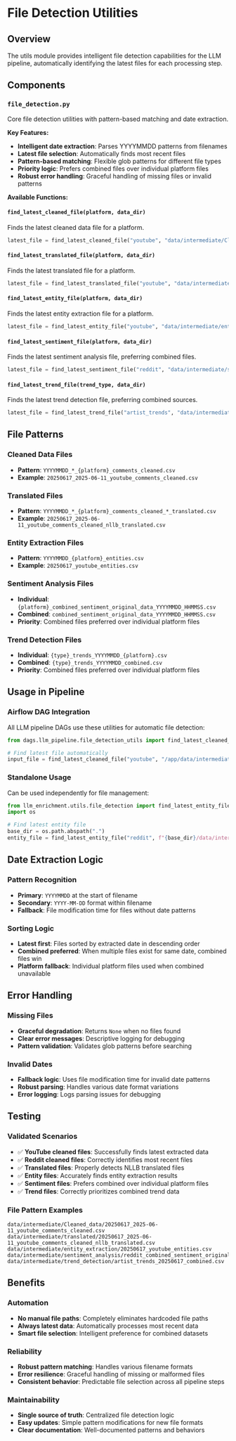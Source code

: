 # File Detection Utilities

## Overview
The utils module provides intelligent file detection capabilities for the LLM pipeline, automatically identifying the latest files for each processing step.

## Components

### `file_detection.py`
Core file detection utilities with pattern-based matching and date extraction.

**Key Features:**
- **Intelligent date extraction**: Parses YYYYMMDD patterns from filenames
- **Latest file selection**: Automatically finds most recent files
- **Pattern-based matching**: Flexible glob patterns for different file types
- **Priority logic**: Prefers combined files over individual platform files
- **Robust error handling**: Graceful handling of missing files or invalid patterns

**Available Functions:**

#### `find_latest_cleaned_file(platform, data_dir)`
Finds the latest cleaned data file for a platform.
```python
latest_file = find_latest_cleaned_file("youtube", "data/intermediate/Cleaned_data")
```

#### `find_latest_translated_file(platform, data_dir)`
Finds the latest translated file for a platform.
```python
latest_file = find_latest_translated_file("youtube", "data/intermediate/translated")
```

#### `find_latest_entity_file(platform, data_dir)`
Finds the latest entity extraction file for a platform.
```python
latest_file = find_latest_entity_file("youtube", "data/intermediate/entity_extraction")
```

#### `find_latest_sentiment_file(platform, data_dir)`
Finds the latest sentiment analysis file, preferring combined files.
```python
latest_file = find_latest_sentiment_file("reddit", "data/intermediate/sentiment_analysis")
```

#### `find_latest_trend_file(trend_type, data_dir)`
Finds the latest trend detection file, preferring combined sources.
```python
latest_file = find_latest_trend_file("artist_trends", "data/intermediate/trend_detection")
```

## File Patterns

### Cleaned Data Files
- **Pattern**: `YYYYMMDD_*_{platform}_comments_cleaned.csv`
- **Example**: `20250617_2025-06-11_youtube_comments_cleaned.csv`

### Translated Files
- **Pattern**: `YYYYMMDD_*_{platform}_comments_cleaned_*_translated.csv`
- **Example**: `20250617_2025-06-11_youtube_comments_cleaned_nllb_translated.csv`

### Entity Extraction Files
- **Pattern**: `YYYYMMDD_{platform}_entities.csv`
- **Example**: `20250617_youtube_entities.csv`

### Sentiment Analysis Files
- **Individual**: `{platform}_combined_sentiment_original_data_YYYYMMDD_HHMMSS.csv`
- **Combined**: `combined_sentiment_original_data_YYYYMMDD_HHMMSS.csv`
- **Priority**: Combined files preferred over individual platform files

### Trend Detection Files
- **Individual**: `{type}_trends_YYYYMMDD_{platform}.csv`
- **Combined**: `{type}_trends_YYYYMMDD_combined.csv`
- **Priority**: Combined files preferred over individual platform files

## Usage in Pipeline

### Airflow DAG Integration
All LLM pipeline DAGs use these utilities for automatic file detection:

```python
from dags.llm_pipeline.file_detection_utils import find_latest_cleaned_file

# Find latest file automatically
input_file = find_latest_cleaned_file("youtube", "/app/data/intermediate/Cleaned_data")
```

### Standalone Usage
Can be used independently for file management:

```python
from llm_enrichment.utils.file_detection import find_latest_entity_file
import os

# Find latest entity file
base_dir = os.path.abspath(".")
entity_file = find_latest_entity_file("reddit", f"{base_dir}/data/intermediate/entity_extraction")
```

## Date Extraction Logic

### Pattern Recognition
- **Primary**: `YYYYMMDD` at the start of filename
- **Secondary**: `YYYY-MM-DD` format within filename
- **Fallback**: File modification time for files without date patterns

### Sorting Logic
- **Latest first**: Files sorted by extracted date in descending order
- **Combined preferred**: When multiple files exist for same date, combined files win
- **Platform fallback**: Individual platform files used when combined unavailable

## Error Handling

### Missing Files
- **Graceful degradation**: Returns `None` when no files found
- **Clear error messages**: Descriptive logging for debugging
- **Pattern validation**: Validates glob patterns before searching

### Invalid Dates
- **Fallback logic**: Uses file modification time for invalid date patterns
- **Robust parsing**: Handles various date format variations
- **Error logging**: Logs parsing issues for debugging

## Testing

### Validated Scenarios
- ✅ **YouTube cleaned files**: Successfully finds latest extracted data
- ✅ **Reddit cleaned files**: Correctly identifies most recent files
- ✅ **Translated files**: Properly detects NLLB translated files
- ✅ **Entity files**: Accurately finds entity extraction results
- ✅ **Sentiment files**: Prefers combined over individual platform files
- ✅ **Trend files**: Correctly prioritizes combined trend data

### File Pattern Examples
```
data/intermediate/Cleaned_data/20250617_2025-06-11_youtube_comments_cleaned.csv
data/intermediate/translated/20250617_2025-06-11_youtube_comments_cleaned_nllb_translated.csv
data/intermediate/entity_extraction/20250617_youtube_entities.csv
data/intermediate/sentiment_analysis/reddit_combined_sentiment_original_data_20250617_051234.csv
data/intermediate/trend_detection/artist_trends_20250617_combined.csv
```

## Benefits

### Automation
- **No manual file paths**: Completely eliminates hardcoded file paths
- **Always latest data**: Automatically processes most recent data
- **Smart file selection**: Intelligent preference for combined datasets

### Reliability
- **Robust pattern matching**: Handles various filename formats
- **Error resilience**: Graceful handling of missing or malformed files
- **Consistent behavior**: Predictable file selection across all pipeline steps

### Maintainability
- **Single source of truth**: Centralized file detection logic
- **Easy updates**: Simple pattern modifications for new file formats
- **Clear documentation**: Well-documented patterns and behaviors
